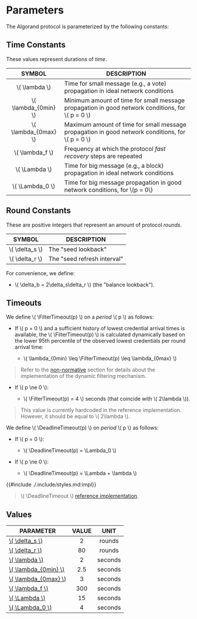 $$
\newcommand \FilterTimeout {\mathrm{FilterTimeout}}
\newcommand \DeadlineTimeout {\mathrm{DeadlineTimeout}}
$$

# Parameters

The Algorand protocol is parameterized by the following constants:

## Time Constants

These values represent durations of _time_.

|         SYMBOL         | DESCRIPTION                                                                                        |
|:----------------------:|----------------------------------------------------------------------------------------------------|
|    \\( \lambda \\)     | Time for small message (e.g., a vote) propagation in ideal network conditions                      |
| \\( \lambda_{0min} \\) | Minimum amount of time for small message propagation in good network conditions, for \\( p = 0 \\) |
| \\( \lambda_{0max} \\) | Maximum amount of time for small message propagation in good network conditions, for \\( p = 0 \\) |
|   \\( \lambda_f \\)    | Frequency at which the protocol _fast recovery_ steps are repeated                                 |
|    \\( \Lambda \\)     | Time for big message (e.g., a block) propagation in ideal network conditions                       |
|   \\( \Lambda_0 \\)    | Time for big message propagation in good network conditions, for \\(p = 0\\)                       |

## Round Constants

These are positive integers that represent an amount of protocol _rounds_.

|      SYMBOL      | DESCRIPTION                 |
|:----------------:|-----------------------------|
| \\( \delta_s \\) | The "seed lookback"         |
| \\( \delta_r \\) | The "seed refresh interval" |

For convenience, we define:

- \\( \delta_b = 2\delta_s\delta_r \\) (the "balance lookback").

## Timeouts

We define \\( \FilterTimeout(p) \\) on a _period_ \\( p \\) as follows:

- If \\( p = 0 \\) and a sufficient history of lowest credential arrival times is
available, the \\( \FilterTimeout(p) \\) is calculated dynamically based on the
lower 95th percentile of the observed lowest credentials per round arrival time:

  - \\( \lambda_{0min} \leq \FilterTimeout(p) \leq \lambda_{0max} \\)

> Refer to the [non-normative](abft-overview.md#dynamic-filter-timeout) section
> for details about the implementation of the dynamic filtering mechanism.

- If \\( p \ne 0 \\):

  - \\( \FilterTimeout(p) = 4 \\) seconds (that coincide with \\( 2\lambda \\)).

> This value is currently hardcoded in the reference implementation. However, it
> should be equal to \\( 2\lambda \\).

We define \\( \DeadlineTimeout(p) \\) on _period_ \\( p \\) as follows:

- If \\( p = 0 \\):

  - \\( \DeadlineTimeout(p) = \Lambda_0 \\)

- If \\( p \ne 0 \\):

  - \\( \DeadlineTimeout(p) = \Lambda + \lambda \\)

{{#include ./.include/styles.md:impl}}
> \\( \DeadlineTimeout \\) [reference implementation](https://github.com/algorand/go-algorand/blob/b6e5bcadf0ad3861d4805c51cbf3f695c38a93b7/agreement/types.go#L67).

## Values

| PARAMETER                                                                                                                                                   | VALUE |  UNIT   |
|-------------------------------------------------------------------------------------------------------------------------------------------------------------|:-----:|:-------:|
| [\\( \delta_s \\)](https://github.com/algorand/go-algorand/blob/5c49e9a54dfea12c6cee561b8611d2027c401163/config/consensus.go#L969)                          |   2   | rounds  |
| [\\( \delta_r \\)](https://github.com/algorand/go-algorand/blob/5c49e9a54dfea12c6cee561b8611d2027c401163/config/consensus.go#L983)                          |  80   | rounds  |
| [\\( \lambda \\)](https://github.com/algorand/go-algorand/blob/5c49e9a54dfea12c6cee561b8611d2027c401163/config/consensus.go#L1616)                          |   2   | seconds |
| [\\( \lambda_{0min} \\)](https://github.com/algorand/go-algorand/blob/5c49e9a54dfea12c6cee561b8611d2027c401163/agreement/dynamicFilterTimeoutParams.go#L34) |  2.5  | seconds |
| [\\( \lambda_{0max} \\)](https://github.com/algorand/go-algorand/blob/5c49e9a54dfea12c6cee561b8611d2027c401163/config/consensus.go#L1486)                   |   3   | seconds |
| [\\( \lambda_f \\)](https://github.com/algorand/go-algorand/blob/5c49e9a54dfea12c6cee561b8611d2027c401163/config/consensus.go#L967)                         |  300  | seconds |
| [\\( \Lambda \\)](https://github.com/algorand/go-algorand/blob/5c49e9a54dfea12c6cee561b8611d2027c401163/config/consensus.go#L1617)                          |  15   | seconds |
| [\\( \Lambda_0 \\)](https://github.com/algorand/go-algorand/blob/5c49e9a54dfea12c6cee561b8611d2027c401163/config/consensus.go#L1501)                        |   4   | seconds |
